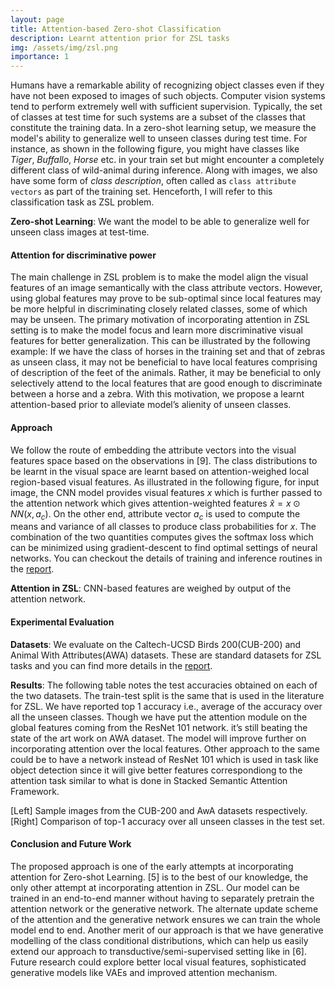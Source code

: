 ```yaml
---
layout: page
title: Attention-based Zero-shot Classification
description: Learnt attention prior for ZSL tasks
img: /assets/img/zsl.png
importance: 1
---
```


Humans have a remarkable ability of recognizing object classes even if they have not been exposed to images of such objects. Computer vision systems tend to perform extremely well with sufficient supervision. Typically, the set of classes at test time for such systems are a subset of the classes that constitute the training data. In a zero-shot learning setup, we measure the model's ability to generalize well to unseen classes during test time. For instance, as shown in the following figure, you might have classes like *Tiger*, *Buffallo*, *Horse* etc. in your train set but might encounter a completely different class of wild-animal during inference. Along with images, we also have some form of *class description*, often called as `class attribute vectors` as part of the training set. Henceforth, I will refer to this classification task as ZSL problem.

<div class="row">
    <div class="col-sm mt-3 mt-md-0">
        <img class="img-fluid rounded z-depth-1" src="{{ '/assets/img/zsl.png' | relative_url }}" alt="" title="example image"/>
    </div>
</div>
<div class="caption">
    <b>Zero-shot Learning</b>: We want the model to be able to generalize well for unseen class images at test-time.
</div>


#### Attention for discriminative power

The main challenge in ZSL problem is to make the model align the visual features of an image semantically with the class attribute vectors. However, using global features may prove to be sub-optimal since local features may be more helpful in discriminating closely related classes, some of which may be unseen. The primary motivation of incorporating attention in ZSL setting is to make the model focus and learn more discriminative visual features for better generalization. This can be illustrated by the following example: If we have the class of horses in the training set and that of zebras as unseen class, it may not be beneficial to have local features comprising of description of the feet of the animals. Rather, it may be beneficial to only selectively attend to the local features that are good enough to discriminate between a horse and a zebra. With this motivation, we propose a learnt attention-based prior to alleviate model’s alienity of unseen classes.


#### Approach

We follow the route of embedding the attribute vectors into the visual features space based on the observations in [9]. The class distributions to be learnt in the visual space are learnt based on attention-weighed local region-based visual features. As illustrated in the following figure, for input image, the CNN model provides visual features $x$ which is further passed to the attention network which gives attention-weighted features $\hat{x} = x \odot NN(x, a_{c})$. On the other end, attribute vector $a_{c}$ is used to compute the means and variance of all classes to produce class probabilities for $x$. The combination of the two quantities computes gives the softmax loss which can be minimized using gradient-descent to find optimal settings of neural networks. You can checkout the details of training and inference routines in the [report](https://drive.google.com/file/d/1OkahHv54mfyazKJqItNvR2B2cUdsuh-Q/view?usp=sharing).

<div class="row">
    <div class="col-sm mt-3 mt-md-0">
        <img class="img-fluid rounded z-depth-1" src="{{ '/assets/img/block-diagram-v2.png' | relative_url }}" alt="" title="example image"/>
    </div>
</div>
<div class="caption">
    <b>Attention in ZSL</b>: CNN-based features are weighed by output of the attention network.
</div>

#### Experimental Evaluation

**Datasets**: We evaluate on the Caltech-UCSD Birds 200(CUB-200) and Animal With Attributes(AWA) datasets. These are standard datasets for ZSL tasks and you can find more details in the [report](https://drive.google.com/file/d/1OkahHv54mfyazKJqItNvR2B2cUdsuh-Q/view?usp=sharing).

**Results**: The following table notes the test accuracies obtained on each of the two datasets. The train-test split is the same
that is used in the literature for ZSL. We have reported top 1 accuracy i.e., average of the accuracy over all the unseen classes. Though we have put the attention module on the global features coming from the ResNet 101 network. it’s still beating the state of the art work on AWA dataset. The model will improve further on incorporating attention over the local features. Other approach to the same could be to have a network instead of ResNet 101 which is used in task like object detection since it will give better features correspondiong to the attention task similar to what is done in Stacked Semantic Attention Framework.

<div class="row">
    <div class="col-sm mt-3 mt-md-0">
        <img class="img-fluid rounded z-depth-1" src="{{ '/assets/img/data.png' | relative_url }}" alt="" title="example image"/>
    </div>
    <div class="col-sm mt-3 mt-md-0">
        <img class="img-fluid rounded z-depth-1" src="{{ '/assets/img/results.png' | relative_url }}" alt="" title="example image"/>
    </div>
</div>
<div class="caption">
    [Left] Sample images from the CUB-200 and AwA datasets respectively. [Right] Comparison of top-1 accuracy over all unseen classes in the test set.
</div>

#### Conclusion and Future Work

The proposed approach is one of the early attempts at incorporating attention for Zero-shot Learning. [5] is to the best of our knowledge, the only other attempt at incorporating attention in ZSL. Our model can be trained in an end-to-end manner without having to separately pretrain the attention network or the generative network. The alternate update scheme of the attention and the generative network ensures we can train the whole model end to end. Another merit of our approach is that we have generative modelling of the class conditional distributions, which can help us easily extend our approach to transductive/semi-supervised setting like in [6]. Future research could explore better local visual features, sophisticated generative models like VAEs and improved attention mechanism.

